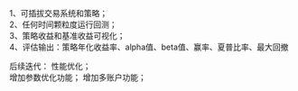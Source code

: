 1、可插拔交易系统和策略；  
2、任何时间颗粒度运行回测；  
3、策略收益和基准收益可视化；  
4、评估输出：策略年化收益率、alpha值、beta值、赢率、夏普比率、最大回撤

后续迭代： 
性能优化；      
增加参数优化功能； 
增加多账户功能；  

